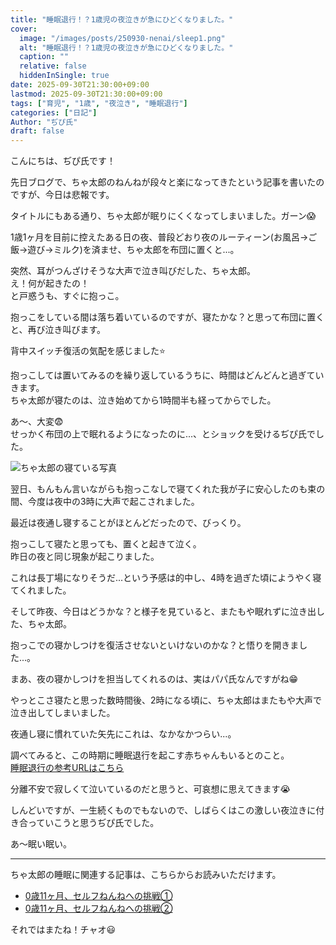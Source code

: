```yaml
---
title: "睡眠退行！？1歳児の夜泣きが急にひどくなりました。"
cover:
  image: "/images/posts/250930-nenai/sleep1.png"
  alt: "睡眠退行！？1歳児の夜泣きが急にひどくなりました。"
  caption: ""
  relative: false
  hiddenInSingle: true
date: 2025-09-30T21:30:00+09:00
lastmod: 2025-09-30T21:30:00+09:00
tags: ["育児", "1歳", "夜泣き", "睡眠退行"]
categories: ["日記"]
Author: "ぢぴ氏"
draft: false
---
```


こんにちは、ぢぴ氏です！

先日ブログで、ちゃ太郎のねんねが段々と楽になってきたという記事を書いたのですが、今日は悲報です。

タイトルにもある通り、ちゃ太郎が眠りにくくなってしまいました。ガーン😱

1歳1ヶ月を目前に控えたある日の夜、普段どおり夜のルーティーン(お風呂→ご飯→遊び→ミルク)を済ませ、ちゃ太郎を布団に置くと...。

突然、耳がつんざけそうな大声で泣き叫びだした、ちゃ太郎。  
え！何が起きたの！  
と戸惑うも、すぐに抱っこ。

抱っこをしている間は落ち着いているのですが、寝たかな？と思って布団に置くと、再び泣き叫びます。

背中スイッチ復活の気配を感じました⭐


抱っこしては置いてみるのを繰り返しているうちに、時間はどんどんと過ぎていきます。  
ちゃ太郎が寝たのは、泣き始めてから1時間半も経ってからでした。

あ〜、大変😨  
せっかく布団の上で眠れるようになったのに...、とショックを受けるぢぴ氏でした。

![ちゃ太郎の寝ている写真](/images/posts/250930-nenai/sleep.png)

翌日、もんもん言いながらも抱っこなしで寝てくれた我が子に安心したのも束の間、今度は夜中の3時に大声で起こされました。

最近は夜通し寝することがほとんどだったので、びっくり。

抱っこして寝たと思っても、置くと起きて泣く。  
昨日の夜と同じ現象が起こりました。

これは長丁場になりそうだ...という予感は的中し、4時を過ぎた頃にようやく寝てくれました。

そして昨夜、今日はどうかな？と様子を見ていると、またもや眠れずに泣き出した、ちゃ太郎。

抱っこでの寝かしつけを復活させないといけないのかな？と悟りを開きました...。

まあ、夜の寝かしつけを担当してくれるのは、実はパパ氏なんですがね😁  

やっとこさ寝たと思った数時間後、2時になる頃に、ちゃ太郎はまたもや大声で泣き出してしまいました。

夜通し寝に慣れていた矢先にこれは、なかなかつらい...。

調べてみると、この時期に睡眠退行を起こす赤ちゃんもいるとのこと。  
[睡眠退行の参考URLはこちら](https://coucou-luna.com/blog/taikou_1yo/)

分離不安で寂しくて泣いているのだと思うと、可哀想に思えてきます😭

しんどいですが、一生続くものでもないので、しばらくはこの激しい夜泣きに付き合っていこうと思うぢぴ氏でした。  

あ〜眠い眠い。

---

ちゃ太郎の睡眠に関連する記事は、こちらからお読みいただけます。
- [0歳11ヶ月、セルフねんねへの挑戦①](/posts/250906-suimin/)
- [0歳11ヶ月、セルフねんねへの挑戦②](/posts/250907-suimin2/)

それではまたね！チャオ😃
